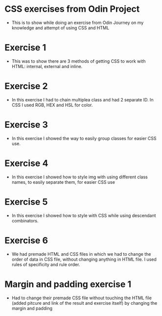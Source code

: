 # CSS exercises from Odin Project

- This is to show while doing an exercise from Odin Journey on my knowledge and attempt of using CSS and HTML
# Exercise 1
- This was to show there are 3 methods of getting CSS to work with HTML: internal, external and inline.
# Exercise 2
- In this exercise I had to chain multiplea class and had 2 separate ID. In CSS I used RGB, HEX and HSL for color.
# Exercise 3
- In this exercise I showed the way to easily group classes for easier CSS use.
# Exercise 4
- In this exercise I showed how to style img with using different class names, to easily separate them, for easier CSS use
# Exercise 5
- In this exercise I showed how to style with CSS while using descendant combinators.
# Exercise 6
- We had premade HTML and CSS files in which we had to change the order of data in CSS file, without changing anything in HTML file. I used rules of specificity and rule order.

# Margin and padding exercise 1
- Had to change their premade CSS file without touching the HTML file (added pitcure and link of the result and exercise itself) by changing the margin and padding
